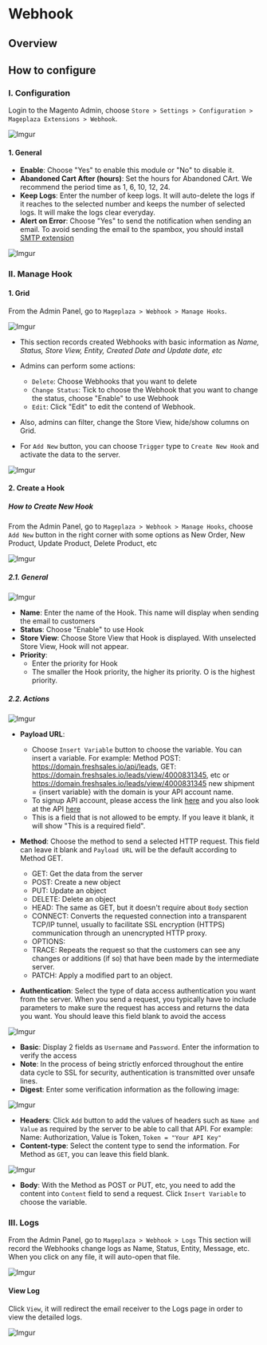 # Webhook
## Overview



## How to configure
### I. Configuration

Login to the Magento Admin, choose `Store > Settings > Configuration > Mageplaza Extensions > Webhook`.

![Imgur](https://i.imgur.com/xijwOba.png)

#### 1. General

- **Enable**: Choose "Yes" to enable this module or "No" to disable it.
- **Abandoned Cart After (hours)**: Set the hours for Abandoned CArt. We recommend the period time as 1, 6, 10, 12, 24.
- **Keep Logs**: Enter the number of keep logs. It will auto-delete the logs if it reaches to the selected number and keeps the number of selected logs. It will make the logs clear everyday.
- **Alert on Error**: Choose "Yes" to send the notification when sending an email. To avoid sending the email to the spambox, you should install [SMTP extension](https://www.mageplaza.com/magento-2-smtp/)

![Imgur](https://i.imgur.com/9KZ0x0v.png)

### II. Manage Hook
#### 1. Grid

From the Admin Panel, go to `Mageplaza > Webhook > Manage Hooks`.

![Imgur](https://i.imgur.com/d0XVzUM.png)

- This section records created Webhooks with basic information as *Name, Status, Store View, Entity, Created Date and Update date, etc*
- Admins can perform some actions:
  - `Delete`: Choose Webhooks that you want to delete
  - `Change Status`: Tick to choose the Webhook that you want to change the status, choose "Enable" to use Webhook
  - `Edit`: Click "Edit" to edit the contend of Webhook.
  
- Also, admins can filter, change the Store View, hide/show columns on Grid.
- For `Add New` button, you can choose `Trigger` type to `Create New Hook` and activate the data to the server.

![Imgur](https://i.imgur.com/2RIgtHF.png)

#### 2. Create a Hook
##### How to Create New Hook

From the Admin Panel, go to `Mageplaza > Webhook > Manage Hooks`, choose `Add New` button in the right corner with some options as New Order, New Product, Update Product, Delete Product, etc

![Imgur](https://i.imgur.com/7AKQ7KM.gif)

##### 2.1. General

![Imgur](https://i.imgur.com/vBdGJs2.png)

- **Name**: Enter the name of the Hook. This name will display when sending the email to customers
- **Status**: Choose "Enable" to use Hook
- **Store View**: Choose Store View that Hook is displayed. With unselected Store View, Hook will not appear.
- **Priority**:
  - Enter the priority for Hook
  - The smaller the Hook priority, the higher its priority. O is the highest priority.
  
##### 2.2. Actions

![Imgur](https://i.imgur.com/vCZDc4c.gif)

- **Payload URL**:
  - Choose `Insert Variable` button to choose the variable. You can insert a variable. For example: Method POST: https://domain.freshsales.io/api/leads, GET: https://domain.freshsales.io/leads/view/4000831345, etc or https://domain.freshsales.io/leads/view/4000831345 new shipment = {insert variable} with the domain is your API account name.
  - To signup API account, please access the link [here]( https://www.freshworks.com/freshsales-crm/) and you also look at the API [here](https://www.freshsales.io/api/#introduction)
  - This is a field that is not allowed to be empty. If you leave it blank, it will show "This is a required field".
  
- **Method**: Choose the method to send a selected HTTP request. This field can leave it blank and `Payload URL` will be the default according to Method GET.
  - GET: Get the data from the server
  - POST: Create a new object
  - PUT: Update an object
  - DELETE: Delete an object
  - HEAD: The same as GET, but it doesn't require about `Body` section
  - CONNECT: Converts the requested connection into a transparent TCP/IP tunnel, usually to facilitate SSL encryption (HTTPS) communication through an unencrypted HTTP proxy.
  - OPTIONS:
  - TRACE: Repeats the request so that the customers can see any changes or additions (if so) that have been made by the intermediate server.
  - PATCH: Apply a modified part to an object.
  
- **Authentication**: Select the type of data access authentication you want from the server. When you send a request, you typically have to include parameters to make sure the request has access and returns the data you want. You should leave this field blank to avoid the access

![Imgur](https://i.imgur.com/pqHq9s3.png)

  - **Basic**: Display 2 fields as `Username` and `Password`. Enter the information to verify the access
  - **Note**: In the process of being strictly enforced throughout the entire data cycle to SSL for security, authentication is transmitted over unsafe lines.
  - **Digest**: Enter some verification information as the following image:
  
  ![Imgur](https://i.imgur.com/AUQ02Cn.png)
  
  - **Headers**: Click `Add` button to add the values of headers such as `Name and Value` as required by the server to be able to call that API. For example: Name: Authorization, Value is Token, `Token = "Your API Key"`
  - **Content-type**: Select the content type to send the information. For Method as `GET`, you can leave this field blank.
  
  ![Imgur](https://i.imgur.com/HYAIDwH.png)
  
  - **Body**: With the Method as POST or PUT, etc, you need to add the content into `Content` field to send a request. Click `Insert Variable` to choose the variable.
  
### III. Logs

From the Admin Panel, go to `Mageplaza > Webhook > Logs`
This section will record the Webhooks change logs as Name, Status, Entity, Message, etc. When you click on any file, it will auto-open that file.

![Imgur](https://i.imgur.com/eFD30lA.png)

#### View Log
Click `View`, it will redirect the email receiver to the Logs page in order to view the detailed logs.

![Imgur](https://i.imgur.com/C0g5Dwr.png)
































